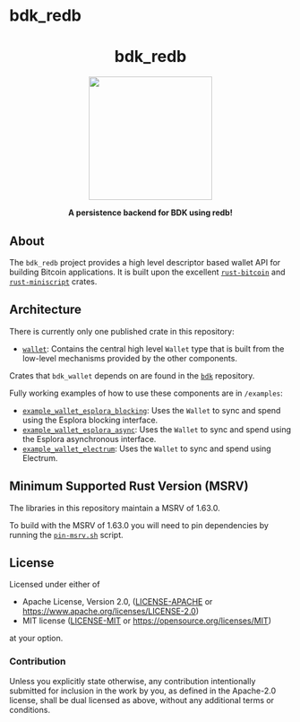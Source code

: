 # bdk_redb

<div align="center">
  <h1>bdk_redb</h1>

  <img src="./static/bdk.png" width="220" />

  <p>
    <strong>A persistence backend for BDK using redb!</strong>
  </p>

</div>

## About

The `bdk_redb` project provides a high level descriptor based wallet API for building Bitcoin applications.
It is built upon the excellent [`rust-bitcoin`] and [`rust-miniscript`] crates.

## Architecture

There is currently only one published crate in this repository:

- [`wallet`](./wallet): Contains the central high level `Wallet` type that is built from the low-level mechanisms provided by the other components.

Crates that `bdk_wallet` depends on are found in the [`bdk`] repository.

Fully working examples of how to use these components are in `/examples`:

- [`example_wallet_esplora_blocking`](examples/example_wallet_esplora_blocking): Uses the `Wallet` to sync and spend using the Esplora blocking interface.
- [`example_wallet_esplora_async`](examples/example_wallet_esplora_async): Uses the `Wallet` to sync and spend using the Esplora asynchronous interface.
- [`example_wallet_electrum`](examples/example_wallet_electrum): Uses the `Wallet` to sync and spend using Electrum.

[`bdk`]: https://github.com/bitcoindevkit/bdk
[`rust-miniscript`]: https://github.com/rust-bitcoin/rust-miniscript
[`rust-bitcoin`]: https://github.com/rust-bitcoin/rust-bitcoin

## Minimum Supported Rust Version (MSRV)

The libraries in this repository maintain a MSRV of 1.63.0.

To build with the MSRV of 1.63.0 you will need to pin dependencies by running the [`pin-msrv.sh`](./ci/pin-msrv.sh) script.

## License

Licensed under either of

* Apache License, Version 2.0, ([LICENSE-APACHE](LICENSE-APACHE) or <https://www.apache.org/licenses/LICENSE-2.0>)
* MIT license ([LICENSE-MIT](LICENSE-MIT) or <https://opensource.org/licenses/MIT>)

at your option.

### Contribution

Unless you explicitly state otherwise, any contribution intentionally
submitted for inclusion in the work by you, as defined in the Apache-2.0
license, shall be dual licensed as above, without any additional terms or
conditions.